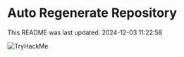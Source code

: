 # Auto Regenerate Repository

This README was last updated: 2024-12-03 11:22:58

 ![TryHackMe](https://tryhackme.com/badge/533634)